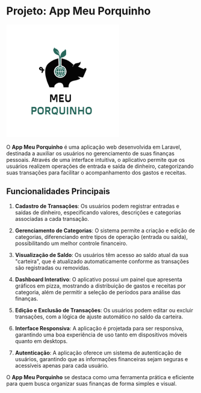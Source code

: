 # Projeto: App Meu Porquinho


![Logo do App Meu Porquinho](public/img/logo.png)


O **App Meu Porquinho** é uma aplicação web desenvolvida em Laravel, destinada a auxiliar os usuários no gerenciamento de suas finanças pessoais. Através de uma interface intuitiva, o aplicativo permite que os usuários realizem operações de entrada e saída de dinheiro, categorizando suas transações para facilitar o acompanhamento dos gastos e receitas.

## Funcionalidades Principais

1. **Cadastro de Transações**: Os usuários podem registrar entradas e saídas de dinheiro, especificando valores, descrições e categorias associadas a cada transação.

2. **Gerenciamento de Categorias**: O sistema permite a criação e edição de categorias, diferenciando entre tipos de operação (entrada ou saída), possibilitando um melhor controle financeiro.

3. **Visualização de Saldo**: Os usuários têm acesso ao saldo atual da sua "carteira", que é atualizado automaticamente conforme as transações são registradas ou removidas.

4. **Dashboard Interativo**: O aplicativo possui um painel que apresenta gráficos em pizza, mostrando a distribuição de gastos e receitas por categoria, além de permitir a seleção de períodos para análise das finanças.

5. **Edição e Exclusão de Transações**: Os usuários podem editar ou excluir transações, com a lógica de ajuste automático no saldo da carteira.

6. **Interface Responsiva**: A aplicação é projetada para ser responsiva, garantindo uma boa experiência de uso tanto em dispositivos móveis quanto em desktops.

7. **Autenticação**: A aplicação oferece um sistema de autenticação de usuários, garantindo que as informações financeiras sejam seguras e acessíveis apenas para cada usuário.

O **App Meu Porquinho** se destaca como uma ferramenta prática e eficiente para quem busca organizar suas finanças de forma simples e visual.
